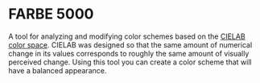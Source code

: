 # FARBE 5000

A tool for analyzing and modifying color schemes based on the [CIELAB color space](https://en.wikipedia.org/wiki/CIELAB_color_space).  CIELAB was designed so that the same amount of numerical change in its values corresponds to roughly the same amount of visually perceived change.  Using this tool you can create a color scheme that will have a balanced appearance.

